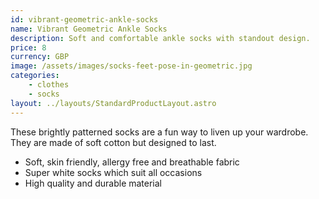 ```yaml
---
id: vibrant-geometric-ankle-socks
name: Vibrant Geometric Ankle Socks
description: Soft and comfortable ankle socks with standout design.
price: 8
currency: GBP
image: /assets/images/socks-feet-pose-in-geometric.jpg
categories:
    - clothes
    - socks
layout: ../layouts/StandardProductLayout.astro
---
```


These brightly patterned socks are a fun way to liven up your wardrobe. They are made of soft cotton but designed to last.

* Soft, skin friendly, allergy free and breathable fabric
* Super white socks which suit all occasions
* High quality and durable material